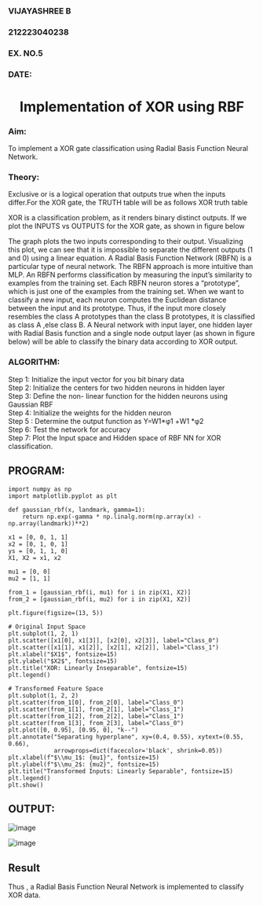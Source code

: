 <H3> VIJAYASHREE B</H3>
<H3>212223040238</H3>
<H3>EX. NO.5</H3>
<H3>DATE:</H3>
<H1 ALIGN =CENTER>Implementation of XOR  using RBF</H1>
<H3>Aim:</H3>
To implement a XOR gate classification using Radial Basis Function  Neural Network.

<H3>Theory:</H3>
<P>Exclusive or is a logical operation that outputs true when the inputs differ.For the XOR gate, the TRUTH table will be as follows XOR truth table </P>

<P>XOR is a classification problem, as it renders binary distinct outputs. If we plot the INPUTS vs OUTPUTS for the XOR gate, as shown in figure below </P>




<P>The graph plots the two inputs corresponding to their output. Visualizing this plot, we can see that it is impossible to separate the different outputs (1 and 0) using a linear equation.
A Radial Basis Function Network (RBFN) is a particular type of neural network. The RBFN approach is more intuitive than MLP. An RBFN performs classification by measuring the input’s similarity to examples from the training set. Each RBFN neuron stores a “prototype”, which is just one of the examples from the training set. When we want to classify a new input, each neuron computes the Euclidean distance between the input and its prototype. Thus, if the input more closely resembles the class A prototypes than the class B prototypes, it is classified as class A ,else class B.
A Neural network with input layer, one hidden layer with Radial Basis function and a single node output layer (as shown in figure below) will be able to classify the binary data according to XOR output.
</P>





<H3>ALGORITHM:</H3>
Step 1: Initialize the input  vector for you bit binary data<Br>
Step 2: Initialize the centers for two hidden neurons in hidden layer<Br>
Step 3: Define the non- linear function for the hidden neurons using Gaussian RBF<br>
Step 4: Initialize the weights for the hidden neuron <br>
Step 5 : Determine the output  function as 
                 Y=W1*φ1 +W1 *φ2 <br>
Step 6: Test the network for accuracy<br>
Step 7: Plot the Input space and Hidden space of RBF NN for XOR classification.

## PROGRAM:
```
import numpy as np
import matplotlib.pyplot as plt

def gaussian_rbf(x, landmark, gamma=1):
    return np.exp(-gamma * np.linalg.norm(np.array(x) - np.array(landmark))**2)

x1 = [0, 0, 1, 1]
x2 = [0, 1, 0, 1]
ys = [0, 1, 1, 0]
X1, X2 = x1, x2

mu1 = [0, 0]
mu2 = [1, 1]

from_1 = [gaussian_rbf(i, mu1) for i in zip(X1, X2)]
from_2 = [gaussian_rbf(i, mu2) for i in zip(X1, X2)]

plt.figure(figsize=(13, 5))

# Original Input Space
plt.subplot(1, 2, 1)
plt.scatter([x1[0], x1[3]], [x2[0], x2[3]], label="Class_0")
plt.scatter([x1[1], x1[2]], [x2[1], x2[2]], label="Class_1")
plt.xlabel("$X1$", fontsize=15)
plt.ylabel("$X2$", fontsize=15)
plt.title("XOR: Linearly Inseparable", fontsize=15)
plt.legend()

# Transformed Feature Space
plt.subplot(1, 2, 2)
plt.scatter(from_1[0], from_2[0], label="Class_0")
plt.scatter(from_1[1], from_2[1], label="Class_1")
plt.scatter(from_1[2], from_2[2], label="Class_1")
plt.scatter(from_1[3], from_2[3], label="Class_0")
plt.plot([0, 0.95], [0.95, 0], "k--")
plt.annotate("Separating hyperplane", xy=(0.4, 0.55), xytext=(0.55, 0.66),
             arrowprops=dict(facecolor='black', shrink=0.05))
plt.xlabel(f"$\\mu_1$: {mu1}", fontsize=15)
plt.ylabel(f"$\\mu_2$: {mu2}", fontsize=15)
plt.title("Transformed Inputs: Linearly Separable", fontsize=15)
plt.legend()
plt.show()
```

## OUTPUT:

![image](https://github.com/user-attachments/assets/cd7ec31e-6b5b-46ce-b575-8b8e206b3089)

![image](https://github.com/user-attachments/assets/5c6e3318-1a9c-48b6-b93f-92d0ade4d0b4)

## Result
Thus , a Radial Basis Function Neural Network is implemented to classify XOR data.








